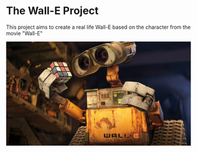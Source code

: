 # The Wall-E Project
This project aims to create a real life Wall-E based on the character from the movie "Wall-E"

![Wall-E](/images/wall-e.jpg)
